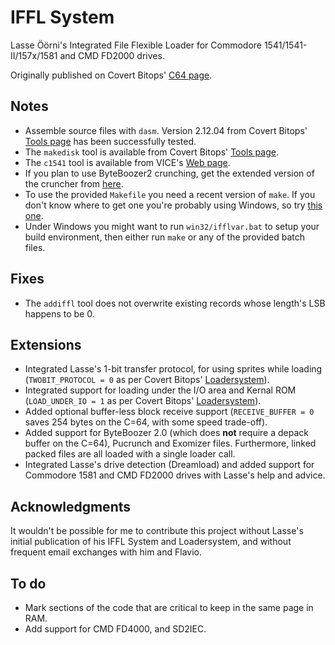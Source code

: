 # IFFL System
Lasse Öörni's Integrated File Flexible Loader for Commodore 1541/1541-II/157x/1581 and CMD FD2000 drives.

Originally published on Covert Bitops' [C64 page](https://cadaver.github.io/rants/iffl.html).

## Notes
- Assemble source files with `dasm`. Version 2.12.04 from Covert Bitops' [Tools page](https://cadaver.github.io/tools.html) has been successfully tested.
- The `makedisk` tool is available from Covert Bitops' [Tools page](https://cadaver.github.io/tools.html).
- The `c1541` tool is available from VICE's [Web page](http://vice-emu.sourceforge.net/index.html#download).
- If you plan to use ByteBoozer2 crunching, get the extended version of the cruncher from [here](https://github.com/luigidifraia/ByteBoozer2).
- To use the provided `Makefile` you need a recent version of `make`. If you don't know where to get one you're probably using Windows, so try [this one](http://gnuwin32.sourceforge.net/packages/make.htm).
- Under Windows you might want to run `win32/ifflvar.bat` to setup your build environment, then either run `make` or any of the provided batch files.

## Fixes
- The `addiffl` tool does not overwrite existing records whose length's LSB happens to be 0.

## Extensions
- Integrated Lasse's 1-bit transfer protocol, for using sprites while loading (`TWOBIT_PROTOCOL = 0` as per Covert Bitops' [Loadersystem](https://cadaver.github.io/tools.html)).
- Integrated support for loading under the I/O area and Kernal ROM (`LOAD_UNDER_IO = 1` as per Covert Bitops' [Loadersystem](https://cadaver.github.io/tools.html)).
- Added optional buffer-less block receive support (`RECEIVE_BUFFER = 0` saves 254 bytes on the C=64, with some speed trade-off).
- Added support for ByteBoozer 2.0 (which does **not** require a depack buffer on the C=64), Pucrunch and Exomizer files. Furthermore, linked packed files are all loaded with a single loader call.
- Integrated Lasse's drive detection (Dreamload) and added support for Commodore 1581 and CMD FD2000 drives with Lasse's help and advice.

## Acknowledgments
It wouldn't be possible for me to contribute this project without Lasse's initial publication of his IFFL System and Loadersystem, and without frequent email exchanges with him and Flavio.

## To do
- Mark sections of the code that are critical to keep in the same page in RAM.
- Add support for CMD FD4000, and SD2IEC.
